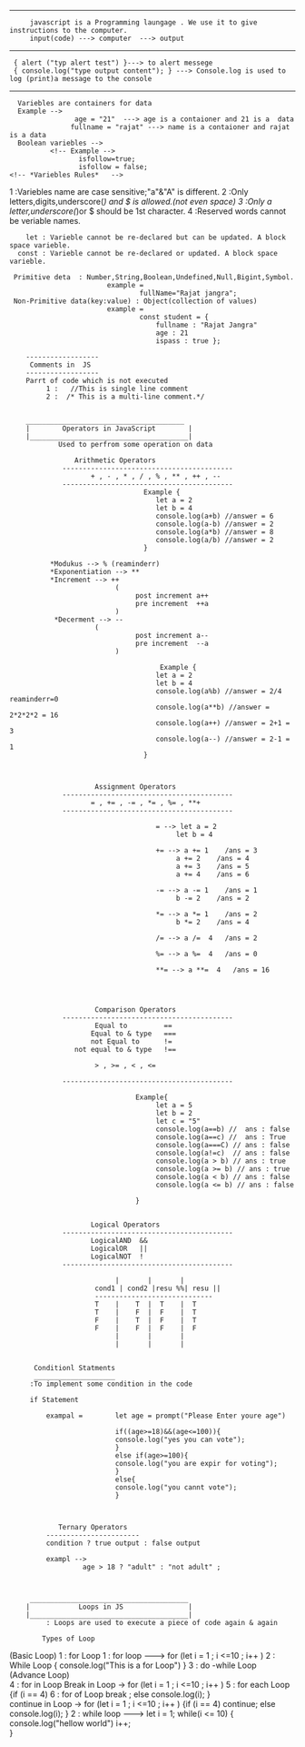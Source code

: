    <!-- *#What is JavaScript# -->
     

  _______________________________
         javascript is a Programming laungage . We use it to give instructions to the computer.
         input(code) ---> computer  ---> output

<!-- javaScript Codes -->
-------------------------
     { alert ("typ alert test") }---> to alert messege
     { console.log("type output content"); } ---> Console.log is used to log (print)a message to the console
     
 <!-- Variables in js -->
 ------------------------
      Variebles are containers for data
      Example -->
                    age = "21"  ---> age is a contaioner and 21 is a  data
                   fullname = "rajat" ---> name is a contaioner and rajat is a data
      Boolean variebles -->
              <!-- Example -->
                     isfollow=true;
                     isfollow = false;
    <!-- *Variebles Rules*   -->
   1 :Variebles name are case sensitive;"a"&"A" is different.
   2 :Only letters,digits,underscore(_) and $ is allowed.(not even space)
   3 :Only a letter,underscore(_)or $ should be 1st character.
   4 :Reserved words cannot be veriable names.
   <!-- Varieble Keywords -->
        let : Varieble cannot be re-declared but can be updated. A block space varieble.
      const : Varieble cannot be re-declared or updated. A block space varieble. 
   <!-- data types in JavaScripe -->
     Primitive deta  : Number,String,Boolean,Undefined,Null,Bigint,Symbol.
                            example =
                                    fullName="Rajat jangra";
     Non-Primitive data(key:value) : Object(collection of values)
                            example =
                                    const student = {
                                        fullname : "Rajat Jangra"
                                        age : 21
                                        ispass : true };

        ------------------
         Comments in  JS  
        ------------------ 
        Parrt of code which is not executed  
             1 :   //This is single line comment                                          
             2 :  /* This is a multi-line comment.*/   


        _______________________________________
        |        Operators in JavaScript        |
        |_______________________________________|
                Used to perfrom some operation on data
                    
                    Arithmetic Operators
                 ------------------------------------------ 
                        + , - , * , / , % , ** , ++ , --
                 ------------------------------------------
                                     Example {
                                        let a = 2
                                        let b = 4
                                        console.log(a+b) //answer = 6
                                        console.log(a-b) //answer = 2
                                        console.log(a*b) //answer = 8
                                        console.log(a/b) //answer = 2
                                     }
             
              *Modukus --> % (reaminderr)
              *Exponentiation --> **
              *Increment --> ++
                              (
                                   post increment a++ 
                                   pre increment  ++a
                              )
               *Decerment --> --
                         (
                                   post increment a--
                                   pre increment  --a
                              )

                                         Example {
                                        let a = 2
                                        let b = 4
                                        console.log(a%b) //answer = 2/4 reaminderr=0
                                        console.log(a**b) //answer = 2*2*2*2 = 16
                                        console.log(a++) //answer = 2+1 = 3
                                        console.log(a--) //answer = 2-1 = 1
                                     }


                                  
                         Assignment Operators
                 ------------------------------------------ 
                        = , += , -= , *= , %= , **+  
                 ------------------------------------------

                                        = --> let a = 2
                                             let b = 4
                                        
                                        += --> a += 1    /ans = 3
                                             a += 2    /ans = 4
                                             a += 3    /ans = 5
                                             a += 4    /ans = 6

                                        -= --> a -= 1    /ans = 1
                                             b -= 2    /ans = 2

                                        *= --> a *= 1    /ans = 2
                                             b *= 2    /ans = 4

                                        /= --> a /=  4   /ans = 2

                                        %= --> a %=  4   /ans = 0

                                        **= --> a **=  4   /ans = 16
                                               


                                            
                         Comparison Operators
                 ------------------------------------------ 
                         Equal to         ==
                        Equal to & type   ===
                        not Equal to      !=
                    not equal to & type   !==
                            
                         > , >= , < , <=

                 ------------------------------------------
                           
                                   Example{
                                        let a = 5
                                        let b = 2
                                        let c = "5"
                                        console.log(a==b) //  ans : false
                                        console.log(a==c) //  ans : True
                                        console.log(a===C) // ans : false
                                        console.log(a!=c)  // ans : false
                                        console.log(a > b) // ans : true
                                        console.log(a >= b) // ans : true
                                        console.log(a < b) // ans : false
                                        console.log(a <= b) // ans : false
                                        
                                   }


                        Logical Operators
                 ------------------------------------------ 
                        LogicalAND  &&
                        LogicalOR   ||
                        LogicalNOT  !
                 ------------------------------------------

                              |       |       |
                         cond1 | cond2 |resu %%| resu ||
                         -----------------------------
                         T    |    T  |  T    |  T
                         T    |    F  |  F    |  T
                         F    |    T  |  F    |  T
                         F    |    F  |  F    |  F
                              |       |       |
                              |       |       |
                              

          Conditionl Statments
          ____________________
         :To implement some condition in the code

         if Statement       
                    
             exampal =        let age = prompt("Please Enter youre age")

                              if((age>=18)&&(age<=100)){
                              console.log("yes you can vote");
                              }
                              else if(age>=100){
                              console.log("you are expir for voting");
                              }
                              else{
                              console.log("you cannt vote");
                              }
                                        
                                        
                                        
                Ternary Operators
             -----------------------
             condition ? true output : false output

             exampl -->
                      age > 18 ? "adult" : "not adult" ;



         _______________________________________
        |            Loops in JS                |
        |_______________________________________|
             : Loops are used to execute a piece of code again & again

            Types of Loop 
(Basic Loop)
1 : for        Loop                1 :  for loop --->   for (let i = 1 ; i <=10 ; i++ )
2 : While      Loop                                            { console.log("This is a for Loop")  }
3 : do -while  Loop                                                     
(Advance Loop)                          
4 : for in     Loop                      Break in Loop ->  for (let i = 1 ; i <=10 ; i++ )
5 : for each   Loop                                         {if (i == 4)
6 : for of     Loop                                              break ;
                                                             else   console.log(i);
                                                             }                                              
                                        continue in Loop ->    for (let i = 1 ; i <=10 ; i++ )
                                                                  {if (i == 4)
                                                                   continue;
                                                              else   console.log(i);
                                                              }
                                  2 : while loop --->  let i = 1;
                                                       while(i <= 10) {
                                                            console.log("hellow world")
                                                            i++;  
                                                       }
